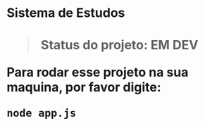 <h1> Sistema  de  Estudos  <h1>

> Status  do projeto: EM  DEV

Para  rodar esse projeto na sua maquina, por favor digite:

```    
node app.js


```
